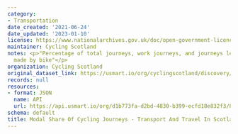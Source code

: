 ```yaml
---
category:
- Transportation
date_created: '2021-06-24'
date_updated: '2023-01-10'
license: https://www.nationalarchives.gov.uk/doc/open-government-licence/version/3/
maintainer: Cycling Scotland
notes: <p>"Percentage of total journeys, work journeys, and journeys less than 5 miles
  made by bike"</p>
organization: Cycling Scotland
original_dataset_link: https://usmart.io/org/cyclingscotland/discovery/discovery-view-detail/d2355ba5-ab91-48ff-baec-571303566b71
records: null
resources:
- format: JSON
  name: API
  url: https://api.usmart.io/org/d1b773fa-d2bd-4830-b399-ecfd18e832f3/8a5c5728-e113-4a77-9795-271618238861/1/urql
schema: default
title: Modal Share Of Cycling Journeys - Transport And Travel In Scotland
---
```

